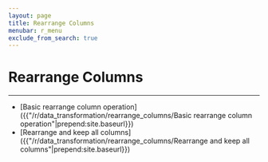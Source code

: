 ```yaml
---
layout: page
title: Rearrange Columns
menubar: r_menu
exclude_from_search: true
---
```


# Rearrange Columns
-------------------------------------------------------------------------------

- [Basic rearrange column operation]({{"/r/data_transformation/rearrange_columns/Basic rearrange column operation"|prepend:site.baseurl}})
- [Rearrange and keep all columns]({{"/r/data_transformation/rearrange_columns/Rearrange and keep all columns"|prepend:site.baseurl}})
